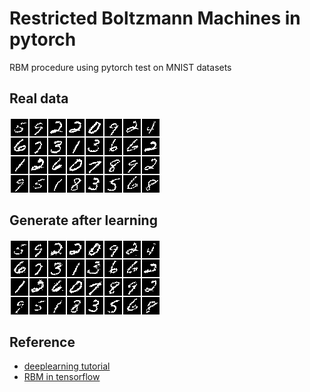 # Restricted Boltzmann Machines in pytorch

RBM procedure using pytorch test on MNIST datasets

## Real data
![real](./real.png)

## Generate after learning
![generate](./generate.png)

## Reference

* [deeplearning tutorial](http://deeplearning.net/tutorial/rbm.html)
* [RBM in tensorflow](https://gist.github.com/myme5261314/005ceac0483fc5a581cc)
